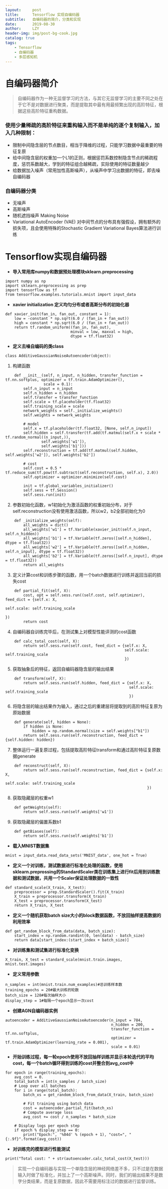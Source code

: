 ```yaml
---
layout:     post
title:      Tensorflow 实现自编码器
subtitle:   自编码器的简介，分类和实现
date:       2019-08-30
author:     LZY
header-img: img/post-bg-cook.jpg
catalog: true
tags:
    - Tensorflow
    - 自编码器
    - 多层感知机
---
```


# 自编码器简介
>自编码器作为一种无监督学习的方法，与其它无监督学习的主要不同之处在于它不是对数据进行聚类，而是提取其中最有用最频繁出现的高阶特征，根据这些高阶特征重构数据。

### **使用少量稀疏的高阶特征来重构输入而不是单纯的逐个复制输入，加入几种限制：**
- 限制中间隐含层的节点数目，相当于降维的过程，只能学习数据中最重要的特征复原
- 给中间隐含层的权重加一个L1的正则，根据惩罚系数控制隐含节点的稀疏程度，惩罚系数越大，学到的特征组合越稀疏，实际使用的特征数量越少
- 给数据加入噪声（常用加性高斯噪声），从噪声中学习出数据的特征，即去噪自编码器


### 自编码器分类
- 无噪声
- 高斯噪声
- 随机遮挡噪声 Making Noise
- Variational AutoEncoder (VAE) 对中间节点的分布具有强假设，拥有额外的损失项，且会使用特殊的Stochastic Gradient Variational Bayes算法进行训练

# Tensorflow实现自编码器


- **导入常用库numpy和数据预处理模块sklearn.preprocessing**
```
import numpy as np
import sklearn.preprocessing as prep
import tensorflow as tf
from tensorflow.examples.tutorials.mnist import input_data
```

- **xavier initialization 定义均匀分布或者高斯分布的初始化器**
```
def xavier_init(fan_in, fan_out, constant = 1):
    low = -constant * np.sqrt(6.0 / (fan_in + fan_out))
    high = constant * np.sqrt(6.0 / (fan_in + fan_out))
    return tf.random_uniform((fan_in, fan_out),
                             minval = low, maxval = high,
                             dtype = tf.float32)
```
- **定义去噪自编码的类class**
```
class AdditiveGaussianNoiseAutoencoder(object):
```
1. 构建函数
```
    def __init__(self, n_input, n_hidden, transfer_function = tf.nn.softplus, optimizer = tf.train.AdamOptimizer(),
                 scale = 0.1):
        self.n_input = n_input
        self.n_hidden = n_hidden
        self.transfer = transfer_function
        self.scale = tf.placeholder(tf.float32)
        self.training_scale = scale
        network_weights = self._initialize_weights()
        self.weights = network_weights

        # model
        self.x = tf.placeholder(tf.float32, [None, self.n_input])
        self.hidden = self.transfer(tf.add(tf.matmul(self.x + scale * tf.random_normal((n_input,)),
                self.weights['w1']),
                self.weights['b1']))
        self.reconstruction = tf.add(tf.matmul(self.hidden, self.weights['w2']), self.weights['b2'])

        # cost
        self.cost = 0.5 * tf.reduce_sum(tf.pow(tf.subtract(self.reconstruction, self.x), 2.0))
        self.optimizer = optimizer.minimize(self.cost)

        init = tf.global_variables_initializer()
        self.sess = tf.Session()
        self.sess.run(init)
```

2. 参数初始化函数，w1初始化为激活函数的权重初始分布，对于self.reconstruction没有使用激活函数，所以w2，b2全部初始化为0

```
    def _initialize_weights(self):
        all_weights = dict()
        all_weights['w1'] = tf.Variable(xavier_init(self.n_input, self.n_hidden))
        all_weights['b1'] = tf.Variable(tf.zeros([self.n_hidden], dtype = tf.float32))
        all_weights['w2'] = tf.Variable(tf.zeros([self.n_hidden, self.n_input], dtype = tf.float32))
        all_weights['b2'] = tf.Variable(tf.zeros([self.n_input], dtype = tf.float32))
        return all_weights
```

3. 定义计算cost和训练步骤的函数，用一个batch数据进行训练并返回当前的损失cost

```
    def partial_fit(self, X):
        cost, opt = self.sess.run((self.cost, self.optimizer), feed_dict = {self.x: X,
                                                                            self.scale: self.training_scale
                                                                            })
        return cost
```

4. 自编码器自训练完毕后，在测试集上对模型性能评测的cost函数

```
    def calc_total_cost(self, X):
        return self.sess.run(self.cost, feed_dict = {self.x: X,
                                                     self.scale: self.training_scale
                                                     })
```

5. 获取抽象后的特征，返回自编码器隐含层的输出结果

```
    def transform(self, X):
        return self.sess.run(self.hidden, feed_dict = {self.x: X,
                                                       self.scale: self.training_scale
                                                       })
```

6. 将隐含层的输出结果作为输入，通过之后的重建层将提取到的高阶特征复原为原始数据

```
    def generate(self, hidden = None):
        if hidden is None:
            hidden = np.random.normal(size = self.weights["b1"])
        return self.sess.run(self.reconstruction, feed_dict = {self.hidden: hidden})
```

7. 整体运行一遍复原过程，包括提取高阶特征transform和通过高阶特征复原数据generate

```
    def reconstruct(self, X):
        return self.sess.run(self.reconstruction, feed_dict = {self.x: X,
                                                               self.scale: self.training_scale
                                                               })
```

8. 获取隐藏层的权重w1

```
    def getWeights(self):
        return self.sess.run(self.weights['w1'])
```

9. 获取隐藏层的偏置系数b1

```
    def getBiases(self):
        return self.sess.run(self.weights['b1'])
```

- **载入MNIST数据集**

```
mnist = input_data.read_data_sets('MNIST_data', one_hot = True)
```

- **定义一个对训练，测试数据进行标准化处理的函数，使用sklearn.preprossing的StandardScaler类在训练集上进行fit后用到训练数据和测试数据，共用一个Scaler保证处理数据的一致性**

```
def standard_scale(X_train, X_test):
    preprocessor = prep.StandardScaler().fit(X_train)
    X_train = preprocessor.transform(X_train)
    X_test = preprocessor.transform(X_test)
    return X_train, X_test
```

- **定义一个随机获取batch size大小的block数据函数，不放回抽样提高数据的利用效率**

```
def get_random_block_from_data(data, batch_size):
    start_index = np.random.randint(0, len(data) - batch_size)
    return data[start_index:(start_index + batch_size)]
```

- **对训练集和测试集进行标准化变换**

```
X_train, X_test = standard_scale(mnist.train.images, mnist.test.images)
```

- **定义常用参数**

```
n_samples = int(mnist.train.num_examples)#总训练样本数
training_epochs = 20#最大训练的轮数
batch_size = 128#每次抽样大小
display_step = 1#每隔一个epoch显示一次cost

```

- **创建AGN自编码器实例**

```
autoencoder = AdditiveGaussianNoiseAutoencoder(n_input = 784,
                                               n_hidden = 200,
                                               transfer_function = tf.nn.softplus,
                                               optimizer = tf.train.AdamOptimizer(learning_rate = 0.001),
                                               scale = 0.01)
```

- **开始训练过程，每一轮epoch使用不放回抽样训练并显示本轮迭代的平均cost，每一个batch循环得到训练的cost并整合到avg_cost中**

```
for epoch in range(training_epochs):
    avg_cost = 0.
    total_batch = int(n_samples / batch_size)
    # Loop over all batches
    for i in range(total_batch):
        batch_xs = get_random_block_from_data(X_train, batch_size)

        # Fit training using batch data
        cost = autoencoder.partial_fit(batch_xs)
        # Compute average loss
        avg_cost += cost / n_samples * batch_size

    # Display logs per epoch step
    if epoch % display_step == 0:
        print("Epoch:", '%04d' % (epoch + 1), "cost=", "{:.9f}".format(avg_cost))
```

- **对训练完的模型进行性能测试**

```
print("Total cost: " + str(autoencoder.calc_total_cost(X_test)))

```

>实现一个自编码器与实现一个单隐含层的神经网络差不多，只不过是在数据输入时做了标准化，并加上了一个高斯噪声。同时，我们的输出结果不是数字分类结果，而是复原数据，因此不需要用标注过的数据进行监督训练。